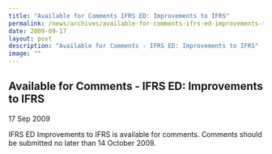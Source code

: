 ```yaml
---
title: "Available for Comments IFRS ED: Improvements to IFRS"
permalink: /news/archives/available-for-comments-ifrs-ed-improvements-to-ifrs/
date: 2009-09-17
layout: post
description: "Available for Comments - IFRS ED: Improvements to IFRS"
image: ""
---
```

Available for Comments - IFRS ED: Improvements to IFRS
------------------------------------------------------

17 Sep 2009

IFRS ED Improvements to IFRS is available for comments. Comments should be submitted no later than 14 October 2009.